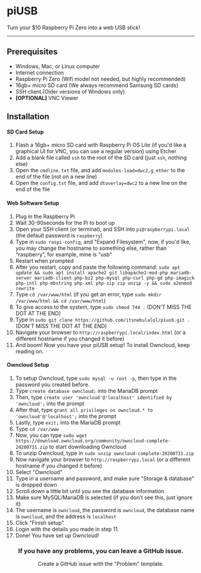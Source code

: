 
# piUSB

Turn your \$10 Raspberry Pi Zero into a web USB stick!

---

## Prerequisites

-   Windows, Mac, or Linux computer
-   Internet connection
-   Raspberry Pi Zero (Wifi model not needed, but highly recommended)
-   16gb+ micro SD card (We always recommend Samsung SD cards)
-   SSH client (Older versions of Windows only)
-   **[OPTIONAL]** VNC Viewer

## Installation

#### SD Card Setup

1. Flash a 16gb+ micro SD card with Raspberry Pi OS Lite (if you'd like a graphical UI for VNC, you can use a regular version) using Etcher
2. Add a blank file called `ssh` to the root of the SD card (just `ssh`, nothing else)
3. Open the `cmdline.txt` file, and add `modules-load=dwc2,g_ether` to the end of the file (not on a new line)
4. Open the `config.txt` file, and add `dtoverlay=dwc2` to a new line on the end of the file

#### Web Software Setup

1. Plug in the Raspberry Pi
2. Wait 30-90seconds for the Pi to boot up
3. Open your SSH client (or terminal), and SSH into `pi@raspberrypi.local` (the default password is `raspberry`)
4. Type in `sudo raspi-config`, and "Expand Filesystem", now, if you'd like, you may change the hostname to something else, rather than "raspberry", for example, mine is "usb"
5. Restart when prompted
6. After you restart, copy and paste the following command:
   `sudo apt update && sudo apt install apache2 git libapache2-mod-php mariadb-server mariadb-client php-bz2 php-mysql php-curl php-gd php-imagick php-intl php-mbstring php-xml php-zip zip unzip -y && sudo a2enmod rewrite`
7. Type `cd /var/www/html` (if you get an error, type `sudo mkdir /var/www/html && cd /var/www/html`)
8. To give access to the system, type `sudo chmod 744 .` (DON'T MISS THE DOT AT THE END)
9. Type in `sudo git clone https://github.com/itsnebulalol/piusb.git .` (DON'T MISS THE DOT AT THE END)
10. Navigate your browser to `http://raspberrypi.local/index.html` (or a different hostname if you changed it before)
11. And boom! Now you have your piUSB setup! To install Owncloud, keep reading on.

#### Owncloud Setup

1. To setup Owncloud, type `sudo mysql -u root -p`, then type in the password you created before.
2. Type `create database owncloud;` into the MariaDB prompt
3. Then, type `create user 'owncloud'@'localhost' identified by 'owncloud';` into the prompt
4. After that, type `grant all privileges on owncloud.* to 'owncloud'@'localhost';` into the prompt
5. Lastly, type `exit;` into the MariaDB prompt
6. Type `cd /var/www`
7. Now, you can type `sudo wget https://download.owncloud.org/community/owncloud-complete-20200731.zip` to start downloading Owncloud
8. To unzip Owncloud, type in `sudo unzip owncloud-complete-20200731.zip`
9. Now navigate your browser to `http://raspberrypi.local` (or a different hostname if you changed it before)
10. Select "Owncloud"
11. Type in a username and password, and make sure "Storage & database" is dropped down
12. Scroll down a little bit until you see the database information
13. Make sure MySQL/MariaDB is selected (if you don't see this, just ignore it)
14. The username is `owncloud`, the password is `owncloud`, the database name is `owncloud`, and the address is `localhost`
15. Click "Finish setup"
16. Login with the details you made in step 11.
17. Done! You have set up Owncloud!

<h3 align="center">If you have any problems, you can leave a GitHub issue.</h3>
<p align="center">Create a GitHub issue with the "Problem" template.</p>

